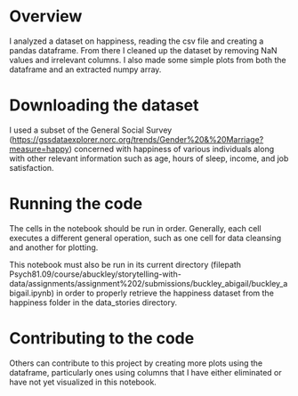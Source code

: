# Overview

I analyzed a dataset on happiness, reading the csv file and creating a pandas dataframe. From there I cleaned up the dataset by removing NaN values and irrelevant columns. I also made some simple plots from both the dataframe and an extracted numpy array.

# Downloading the dataset

I used a subset of the General Social Survey (https://gssdataexplorer.norc.org/trends/Gender%20&%20Marriage?measure=happy) concerned with happiness of various individuals along with other relevant information such as age, hours of sleep, income, and job satisfaction.

# Running the code

The cells in the notebook should be run in order. Generally, each cell executes a different general operation, such as one cell for data cleansing and another for plotting.

This notebook must also be run in its current directory (filepath Psych81.09/course/abuckley/storytelling-with-data/assignments/assignment%202/submissions/buckley_abigail/buckley_abigail.ipynb) in order to properly retrieve the happiness dataset from the happiness folder in the data_stories directory. 

# Contributing to the code

Others can contribute to this project by creating more plots using the dataframe, particularly ones using columns that I have either eliminated or have not yet visualized in this notebook. 

